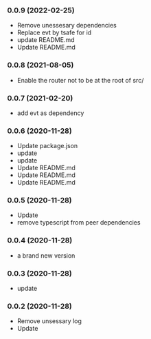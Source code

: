 ### **0.0.9** (2022-02-25)  
  
- Remove unessesary dependencies  
- Replace evt by tsafe for id  
- update README.md  
- Update README.md    
  
### **0.0.8** (2021-08-05)  
  
- Enable the router not to be at the root of src/    
  
### **0.0.7** (2021-02-20)  
  
- add evt as dependency    
  
### **0.0.6** (2020-11-28)  
  
- Update package.json  
- update  
- update  
- Update README.md  
- Update README.md  
- Update README.md    
  
### **0.0.5** (2020-11-28)  
  
- Update  
- remove typescript from peer dependencies    
  
### **0.0.4** (2020-11-28)  
  
- a brand new version    
  
### **0.0.3** (2020-11-28)  
  
- update    
  
### **0.0.2** (2020-11-28)  
  
- Remove unsessary log  
- Update    
  
